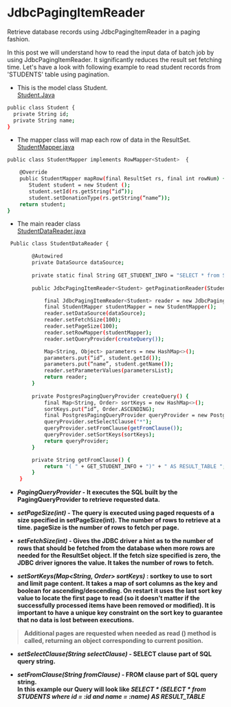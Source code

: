 # JdbcPagingItemReader
Retrieve database records using JdbcPagingItemReader in a paging fashion.

In this post we will understand how to read the input data of batch job by using JdbcPagingItemReader. It significantly reduces the result set fetching time. 
Let's have a look with following example to read student records from 'STUDENTS' table using pagination. 

- This is the model class Student.  
<ins>Student.Java</ins>

```sh
public class Student {
  private String id;
  private String name;
}

```


- The mapper class will map each row of data in the ResultSet.  
<ins>StudentMapper.java</ins>

```sh
public class StudentMapper implements RowMapper<Student>  {

    @Override
    public StudentMapper mapRow(final ResultSet rs, final int rowNum) {
       Student student = new Student (); 
       student.setId(rs.getString(“id”));
       student.setDonationType(rs.getString(“name”));
	return student;
}

```

- The main reader class  
<ins>StudentDataReader.java</ins>

```sh
 Public class StudentDataReader {

        @Autowired
        private DataSource dataSource;
        
        private static final String GET_STUDENT_INFO = "SELECT * from STUDENTS where id = :id and name = :name ";
        
        public JdbcPagingItemReader<Student> getPaginationReader(Student student) {

            final JdbcPagingItemReader<Student> reader = new JdbcPagingItemReader<>();
            final StudentMapper studentMapper = new StudentMapper();
            reader.setDataSource(dataSource);
            reader.setFetchSize(100);
            reader.setPageSize(100);
            reader.setRowMapper(studentMapper);
            reader.setQueryProvider(createQuery());

            Map<String, Object> parameters = new HashMap<>();
            parameters.put(“id”, student.getId());
            parameters.put(“name”, student.getName());
            reader.setParameterValues(parametersList);
            return reader;
        }
        
        private PostgresPagingQueryProvider createQuery() {
            final Map<String, Order> sortKeys = new HashMap<>();
            sortKeys.put(“id”, Order.ASCENDING);
            final PostgresPagingQueryProvider queryProvider = new PostgresPagingQueryProvider();
            queryProvider.setSelectClause("*");
            queryProvider.setFromClause(getFromClause());
            queryProvider.setSortKeys(sortKeys);
            return queryProvider;
        }

        private String getFromClause() {
            return "( " + GET_STUDENT_INFO + ")" + " AS RESULT_TABLE ";
        }
    }
```

* <b><i>PagingQueryProvider</i><b> - It executes the SQL built by the PagingQueryProvider to retrieve requested data.  
	
* <b><i>setPageSize(int)</i><b> - The query is executed using paged requests of a size specified in setPageSize(int). The number of rows to retrieve at a time. pageSize is the number of rows to fetch per page.  
	
* <b><i>setFetchSize(int)</i><b> - Gives the JDBC driver a hint as to the number of rows that should be fetched from the database when more rows are needed for the ResultSet object. If the fetch size specified is zero, the JDBC driver ignores the value. It takes the number of rows to fetch.  
	
* <b><i>setSortKeys(Map<String, Order> sortKeys)</i><b> : sortkey to use to sort and limit page content. It takes a map of sort columns as the key and boolean for ascending/descending. On restart it uses the last sort key value to locate the first page to read (so it doesn't matter if the successfully processed items have been removed or modified). It is important to have a unique key constraint on the sort key to guarantee that no data is lost between executions.  

> Additional pages are requested when needed as read () method is called, returning an object corresponding to current position.

* <b><i>setSelectClause(String selectClause)</i><b> - SELECT clause part of SQL query string.  
	
* <b><i>setFromClause(String fromClause)</i><b> - FROM clause part of SQL query string.  
In this example our Query will look like <b><i>SELECT * (SELECT * from STUDENTS where id = :id and name = :name)  AS RESULT_TABLE </i></b>
	




